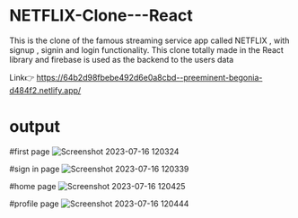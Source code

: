 # NETFLIX-Clone---React
This is the clone of the famous streaming service app called NETFLIX , with signup , signin and login functionality. This clone totally made in the React library and firebase is used as the backend to the users data 

Link👉 https://64b2d98fbebe492d6e0a8cbd--preeminent-begonia-d484f2.netlify.app/

# output

#first page
![Screenshot 2023-07-16 120324](https://github.com/varad177/NETFLIX-Clone---React/assets/120305094/f7a55885-c9b3-4f56-877f-3d8b6093e103)

#sign in page
![Screenshot 2023-07-16 120339](https://github.com/varad177/NETFLIX-Clone---React/assets/120305094/03d8840a-487d-4bde-a340-51056239bef8)

#home page
![Screenshot 2023-07-16 120425](https://github.com/varad177/NETFLIX-Clone---React/assets/120305094/aabc2aa2-ae9c-49b1-a915-5278189ef999)

#profile page
![Screenshot 2023-07-16 120444](https://github.com/varad177/NETFLIX-Clone---React/assets/120305094/4e7e4566-0997-4461-894b-da82906f0f96)

